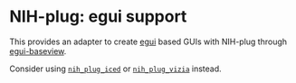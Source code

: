 # NIH-plug: egui support

This provides an adapter to create [egui](https://github.com/emilk/egui) based
GUIs with NIH-plug through
[egui-baseview](https://github.com/BillyDM/egui-baseview).

Consider using [`nih_plug_iced`](../nih_plug_iced) or
[`nih_plug_vizia`](../nih_plug_vizia) instead.
